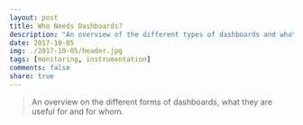 ```yaml
---
layout: post
title: Who Needs Dashboards?
description: "An overview of the different types of dashboards and what they are for"
date: 2017-10-05
img: ./2017-10-05/header.jpg
tags: [monitoring, instrumentation]
comments: false
share: true
---
```


> An overview on the different forms of dashboards, what they are useful for and for whom.
